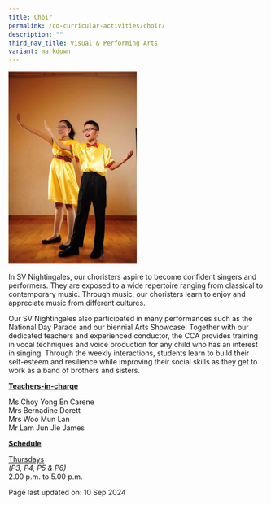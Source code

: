 ```yaml
---
title: Choir
permalink: /co-curricular-activities/choir/
description: ""
third_nav_title: Visual & Performing Arts
variant: markdown
---
```

<img style="width: 50%;" src="/images/choir.jpeg">
<p>In SV Nightingales, our choristers aspire to become confident singers and performers. They are exposed to a wide repertoire ranging from classical to contemporary music. Through music, our choristers learn to enjoy and appreciate music from different cultures.</p>
<p>Our SV Nightingales also participated in many performances such as the National Day Parade and our biennial  Arts Showcase. Together with our dedicated teachers and experienced conductor, the CCA provides training in vocal techniques and voice production for any child who has an interest in singing. Through the weekly interactions, students learn to build their self-esteem and resilience while improving their social skills as they get to work as a band of brothers and sisters.</p>
<p><u><strong>Teachers-in-charge</strong></u></p>
<p>Ms Choy Yong En Carene<br>Mrs Bernadine Dorett<br>Mrs Woo Mun Lan<br>Mr Lam Jun Jie James</p>
<p><u><strong>Schedule</strong></u></p>
<p><u>Thursdays</u><br><em>(P3, P4, P5 &amp; P6)</em><br>2.00 p.m. to 5.00 p.m.</p>
<p>Page last updated on: 10 Sep 2024</p>